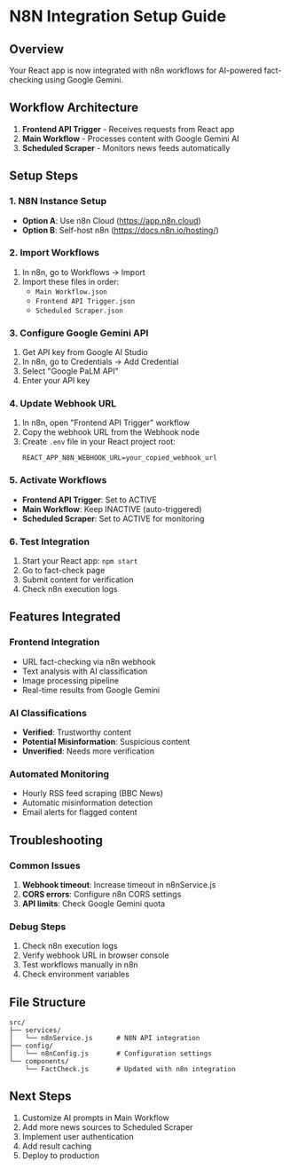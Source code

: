 # N8N Integration Setup Guide

## Overview
Your React app is now integrated with n8n workflows for AI-powered fact-checking using Google Gemini.

## Workflow Architecture
1. **Frontend API Trigger** - Receives requests from React app
2. **Main Workflow** - Processes content with Google Gemini AI
3. **Scheduled Scraper** - Monitors news feeds automatically

## Setup Steps

### 1. N8N Instance Setup
- **Option A**: Use n8n Cloud (https://app.n8n.cloud)
- **Option B**: Self-host n8n (https://docs.n8n.io/hosting/)

### 2. Import Workflows
1. In n8n, go to Workflows → Import
2. Import these files in order:
   - `Main Workflow.json`
   - `Frontend API Trigger.json` 
   - `Scheduled Scraper.json`

### 3. Configure Google Gemini API
1. Get API key from Google AI Studio
2. In n8n, go to Credentials → Add Credential
3. Select "Google PaLM API"
4. Enter your API key

### 4. Update Webhook URL
1. In n8n, open "Frontend API Trigger" workflow
2. Copy the webhook URL from the Webhook node
3. Create `.env` file in your React project root:
   ```
   REACT_APP_N8N_WEBHOOK_URL=your_copied_webhook_url
   ```

### 5. Activate Workflows
- **Frontend API Trigger**: Set to ACTIVE
- **Main Workflow**: Keep INACTIVE (auto-triggered)
- **Scheduled Scraper**: Set to ACTIVE for monitoring

### 6. Test Integration
1. Start your React app: `npm start`
2. Go to fact-check page
3. Submit content for verification
4. Check n8n execution logs

## Features Integrated

### Frontend Integration
- URL fact-checking via n8n webhook
- Text analysis with AI classification
- Image processing pipeline
- Real-time results from Google Gemini

### AI Classifications
- **Verified**: Trustworthy content
- **Potential Misinformation**: Suspicious content
- **Unverified**: Needs more verification

### Automated Monitoring
- Hourly RSS feed scraping (BBC News)
- Automatic misinformation detection
- Email alerts for flagged content

## Troubleshooting

### Common Issues
1. **Webhook timeout**: Increase timeout in n8nService.js
2. **CORS errors**: Configure n8n CORS settings
3. **API limits**: Check Google Gemini quota

### Debug Steps
1. Check n8n execution logs
2. Verify webhook URL in browser console
3. Test workflows manually in n8n
4. Check environment variables

## File Structure
```
src/
├── services/
│   └── n8nService.js      # N8N API integration
├── config/
│   └── n8nConfig.js       # Configuration settings
└── components/
    └── FactCheck.js       # Updated with n8n integration
```

## Next Steps
1. Customize AI prompts in Main Workflow
2. Add more news sources to Scheduled Scraper
3. Implement user authentication
4. Add result caching
5. Deploy to production